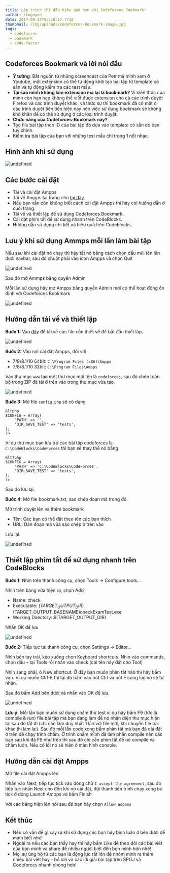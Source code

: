 ```yaml
---
title: Lập trình thi đấu hiệu quả hơn với Codeforces Bookmark!
author: rknguyen
date: 2017-08-13T05:18:17.771Z
thumbnail: /img/uploads/codeforces-bookmark-image.jpg
tags:
  - codeforces
  - bookmark
  - code-faster
---
```

## Codeforces Bookmark và lời nói đầu
* **Ý tưởng**: Bắt nguồn từ những screencast của Petr mà mình xem ở Youtube, một extension có thể tự động khởi tạo bài tập từ template có sẵn và tự động kiểm tra các test mẫu.
* **Tại sao mình không làm extension mà lại là bookmark?** Vì kiến thức của mình còn hạn hẹp không thể viết được extension cho cả các trình duyệt Firefox và các trình duyệt khác, và thức sự thì bookmark đã có mặt ở các trình duyệt tiên tiến hiện nay nên việc sử dụng bookmark sẽ không khó khăn để có thể sử dụng ở các loại trình duyệt.
* **Chức năng của Codeforces-Bookmark này?**
 * Tạo file bài tập theo ID của bài tập đó dựa vào template có sẵn do bạn tuỳ chỉnh.
 * Kiểm tra bài tập của bạn với những test mẫu chỉ trong 1 nốt nhạc.

## Hình ảnh khi sử dụng

![undefined](/img/uploads/codeforces-bookmark-demo-image.png)

## Các bước cài đặt
* Tải và cài đặt Ampps
 * Tải về Ampps tại trang chủ [tại đây](http://www.ampps.com/download)
 * Nếu bạn vẫn còn không biết cách cài đặt Ampps thì hãy coi hướng dẫn ở cuối trang.
* Tải về và thiết lập để sử dụng Codeforces Bookmark.
* Cài đặt phím tắt để sử dụng nhanh trên CodeBlocks.
* Hướng dẫn sử dụng chi tiết và hiệu quả trên Codeblocks.

## Lưu ý khi sử dụng Ammps mỗi lần làm bài tập
Nếu sau khi cài đặt nó chạy thì hãy tắt nó bằng cách chọn dấu mũi tên lên dưới navbar, sau đó chuột phải vào icon Ampps và chọn Quit

![undefined](/img/uploads/arrow-up-codeforces-bookmark-image.png)

Sau đó mở Ammps bằng quyền Admin

Mỗi lần sử dụng hãy mở Ampps bằng quyền Admin mới có thể hoạt động ổn định với Codeforces Bookmark

![undefined](/img/uploads/open-ampps-with-admin.png)

## Hướng dẫn tải về và thiết lập
**Bước 1:** Vào [đây](https://github.com/rknguyen/codeforces-bookmark) để tải về các file cần thiết về để bắt đầu thiết lập.

![undefined](/img/uploads/download-zip-image.png)

**Bước 2:** Vào nơi cài đặt Ampps, đối với
* 7/8/8.1/10 64bit: `C:\Program Files (x86)\Ampps`
* 7/8/8.1/10 32bit: `C:\Program Files\Ampps`

Vào thư mục `www` tạo một thư mục mới tên là `codeforces`, sau đó chép toàn bộ trong ZIP đã tải ở trên vào trong thư mục vừa tạo.

![undefined](/img/uploads/extract-zip-to-codeforces-bookmark-folder.png)

**Bước 3:** Mở file `config.php` sẽ có dạng
```
&ltphp
$CONFIG = Array(
    'PATH' => '',
    'DIR_SAVE_TEST' => 'tests',
);
?>

```
Ví dụ thư mục bạn lưu trữ các bài tập codeforces là `C:\CodeBlocks\CodeForces` thì bạn sẽ thay thế nó bằng
```
&lt?php
$CONFIG = Array(
    'PATH' => 'C:\CodeBlocks\CodeForces',
    'DIR_SAVE_TEST' => 'tests',
);
?>

```
Sau đó lưu lại.

**Bước 4:** 
Mở file bookmark.txt, sao chép đoạn mã trong đó.

Mở trình duyệt lên và thêm bookmark
* Tên: Các bạn có thể đặt theo tên các bạn thích
* URL: Dán đoạn mã vừa sao chép ở trên vào

Lưu lại.

![undefined](/img/uploads/codeforces-bookmark-form-image.png)

## Thiết lập phím tắt để sử dụng nhanh trên CodeBlocks
**Bước 1:** Nhìn trên thanh công cụ, chọn Tools -> Configure tools...

Nhìn trên bảng vừa hiện ra, chọn Add

* Name: check
* Executable: $(TARGET_OUTPUT_DIR)$(TARGET_OUTPUT_BASENAME)checkExamTest.exe
* Working Directory: $(TARGET_OUTPUT_DIR)

Nhấn OK để lưu

![undefined](/img/uploads/edit-tool-codeblocks-image.png)

**Bước 2:**
Tiếp tục tại thanh công cụ, chọn Settings -> Editor...

Nhìn bên tay trái, kéo xuống chọn Keyboard shortcuts. Nhìn vào commands, chọn dấu `+` tại Tools rồi nhấn vào check (cái tên nãy đặt cho Tool)

Nhìn sang phải, ô New shortcut. Ở đây bạn muốn phím tắt nào thì hãy bấm vào. Ví dụ muốn Ctrl-E thì tại đó bấm vào nút Ctrl và nút E cùng lúc nó sẽ tự nhận.

Sau đó bấm Add bên dưới và nhấn vào OK để lưu.

![undefined](/img/uploads/keyboard-shorcut-image.png)

**Lưu ý:** Mỗi lần bạn muốn sử dụng chấm thử test ví dụ hãy bấm F9 (tức là compile & run) file bài tập mà bạn đang làm để nó nhận diện thư mục hiện tại sau đó tắt đi (chỉ cần làm duy nhất 1 lần với file mới, khi chuyển file bài khác thì làm lại).
Sau đó mỗi lần code xong bấm phím tắt mà bạn đã cài đặt ở trên để chạy trình chấm. Ở trình chấm mình đã làm phần compile nên các bạn sau khi đã F9 như trên thì sau đó chỉ cần phím tắt để nó compile và chấm luôn. Nếu có lỗi nó sẽ hiện ở màn hình console.

## Hướng dẫn cài đặt Ampps
Mở file cài đặt Ampps lên

Nhấn vào Next, tiếp tục tick vào dòng chữ `I accept the agreement`, sau đó tiếp tục nhấn Next cho đến khi nó cài đặt, đợi thành tiến trình chạy xong bỏ tick ở dòng Launch Ampps và bấm Finish

Với các bảng hiện lên hỏi sau đó bạn hãy chọn `Allow access`

## Kết thúc
* Nếu có vấn đề gì xảy ra khi sử dụng các bạn hãy bình luận ở bên dưới để mình biết nhé!
* Ngoài ra nếu các bạn thấy hay thì hãy bấm Like để theo dõi các bài viết của bọn mình và share để nhiều người biết đến bọn mình hơn nhé!
* Mọi sự ủng hộ từ các bạn là động lực rất lớn để nhóm mình ra thêm nhiều bài viết hay - bổ ích và các lời giải bài tập trên SPOJ và Codeforces nhanh chóng hơn!
